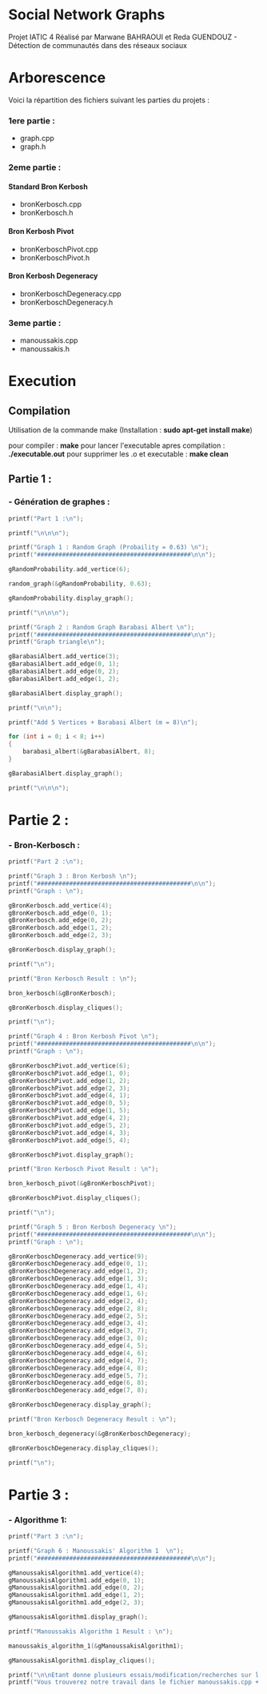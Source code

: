 # Social Network Graphs
Projet IATIC 4 Réalisé par Marwane BAHRAOUI et Reda GUENDOUZ - Détection de communautés dans des réseaux sociaux


# Arborescence
Voici la répartition des fichiers suivant les parties du projets :

### 1ere partie :
 - graph.cpp
 - graph.h

### 2eme partie :
#### Standard Bron Kerbosh 
 - bronKerbosch.cpp
 - bronKerbosch.h

#### Bron Kerbosh Pivot
 - bronKerboschPivot.cpp
 - bronKerboschPivot.h

#### Bron Kerbosh Degeneracy
 - bronKerboschDegeneracy.cpp
 - bronKerboschDegeneracy.h

### 3eme partie :
 - manoussakis.cpp
 - manoussakis.h


# Execution 
## Compilation
Utilisation de la commande make (Installation : **sudo apt-get install make**)

pour compiler : **make**
pour lancer l'executable apres compilation : **./executable.out**
pour supprimer les .o et executable : **make clean**


## Partie 1 : 


### - Génération de graphes :

```cpp
printf("Part 1 :\n");

printf("\n\n\n");

printf("Graph 1 : Random Graph (Probaility = 0.63) \n");
printf("###########################################\n\n");

gRandomProbability.add_vertice(6);

random_graph(&gRandomProbability, 0.63);

gRandomProbability.display_graph();

printf("\n\n\n");

printf("Graph 2 : Random Graph Barabasi Albert \n");
printf("###########################################\n\n");
printf("Graph triangle\n");

gBarabasiAlbert.add_vertice(3);
gBarabasiAlbert.add_edge(0, 1);
gBarabasiAlbert.add_edge(0, 2);
gBarabasiAlbert.add_edge(1, 2);

gBarabasiAlbert.display_graph();

printf("\n\n");

printf("Add 5 Vertices + Barabasi Albert (m = 8)\n");

for (int i = 0; i < 8; i++)
{
    barabasi_albert(&gBarabasiAlbert, 8);
}

gBarabasiAlbert.display_graph();

printf("\n\n\n");
```

# Partie 2 : 

### - Bron-Kerbosch :

```cpp
printf("Part 2 :\n");

printf("Graph 3 : Bron Kerbosh \n");
printf("###########################################\n\n");
printf("Graph : \n");

gBronKerbosch.add_vertice(4);
gBronKerbosch.add_edge(0, 1);
gBronKerbosch.add_edge(0, 2);
gBronKerbosch.add_edge(1, 2);
gBronKerbosch.add_edge(2, 3);

gBronKerbosch.display_graph();

printf("\n");

printf("Bron Kerbosch Result : \n");

bron_kerbosch(&gBronKerbosch);

gBronKerbosch.display_cliques();

printf("\n");

printf("Graph 4 : Bron Kerbosh Pivot \n");
printf("###########################################\n\n");
printf("Graph : \n");

gBronKerboschPivot.add_vertice(6);
gBronKerboschPivot.add_edge(1, 0);
gBronKerboschPivot.add_edge(1, 2);
gBronKerboschPivot.add_edge(2, 3);
gBronKerboschPivot.add_edge(4, 1);
gBronKerboschPivot.add_edge(0, 5);
gBronKerboschPivot.add_edge(1, 5);
gBronKerboschPivot.add_edge(4, 2);
gBronKerboschPivot.add_edge(5, 2);
gBronKerboschPivot.add_edge(4, 3);
gBronKerboschPivot.add_edge(5, 4);

gBronKerboschPivot.display_graph();

printf("Bron Kerbosch Pivot Result : \n");

bron_kerbosch_pivot(&gBronKerboschPivot);

gBronKerboschPivot.display_cliques();

printf("\n");

printf("Graph 5 : Bron Kerbosh Degeneracy \n");
printf("###########################################\n\n");
printf("Graph : \n");

gBronKerboschDegeneracy.add_vertice(9);
gBronKerboschDegeneracy.add_edge(0, 1);
gBronKerboschDegeneracy.add_edge(1, 2);
gBronKerboschDegeneracy.add_edge(1, 3);
gBronKerboschDegeneracy.add_edge(1, 4);
gBronKerboschDegeneracy.add_edge(1, 6);
gBronKerboschDegeneracy.add_edge(2, 4);
gBronKerboschDegeneracy.add_edge(2, 8);
gBronKerboschDegeneracy.add_edge(2, 5);
gBronKerboschDegeneracy.add_edge(3, 4);
gBronKerboschDegeneracy.add_edge(3, 7);
gBronKerboschDegeneracy.add_edge(3, 8);
gBronKerboschDegeneracy.add_edge(4, 5);
gBronKerboschDegeneracy.add_edge(4, 6);
gBronKerboschDegeneracy.add_edge(4, 7);
gBronKerboschDegeneracy.add_edge(4, 8);
gBronKerboschDegeneracy.add_edge(5, 7);
gBronKerboschDegeneracy.add_edge(6, 8);
gBronKerboschDegeneracy.add_edge(7, 8);

gBronKerboschDegeneracy.display_graph();

printf("Bron Kerbosch Degeneracy Result : \n");

bron_kerbosch_degeneracy(&gBronKerboschDegeneracy);

gBronKerboschDegeneracy.display_cliques();

printf("\n");
```


# Partie 3 : 

### - Algorithme 1:
```cpp
printf("Part 3 :\n");

printf("Graph 6 : Manoussakis' Algorithm 1  \n");
printf("###########################################\n\n");

gManoussakisAlgorithm1.add_vertice(4);
gManoussakisAlgorithm1.add_edge(0, 1);
gManoussakisAlgorithm1.add_edge(0, 2);
gManoussakisAlgorithm1.add_edge(1, 2);
gManoussakisAlgorithm1.add_edge(2, 3);

gManoussakisAlgorithm1.display_graph();

printf("Manoussakis Algorithm 1 Result : \n");

manoussakis_algorithm_1(&gManoussakisAlgorithm1);

gManoussakisAlgorithm1.display_cliques();

printf("\n\nEtant donne plusieurs essais/modification/recherches sur l'algorithme Manoussakis 1, \nnous n'avons pas reussi a implementer l'algorithme.\n");
printf("Vous trouverez notre travail dans le fichier manoussakis.cpp + manoussakis.h\n");

```